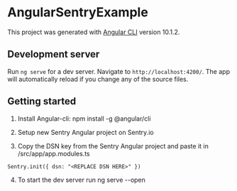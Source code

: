 # AngularSentryExample

This project was generated with [Angular CLI](https://github.com/angular/angular-cli) version 10.1.2.

## Development server

Run `ng serve` for a dev server. Navigate to `http://localhost:4200/`. The app will automatically reload if you change any of the source files.

## Getting started

1. Install Angular-cli: npm install -g @angular/cli

2. Setup new Sentry Angular project on Sentry.io

3. Copy the DSN key from the Sentry Angular project and paste it in /src/app/app.modules.ts

`Sentry.init({
  dsn: "<REPLACE DSN HERE>"
})`

4. To start the dev server run ng serve --open

